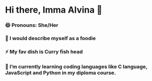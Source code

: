# Hi there, Imma Alvina 👋

###  😄 Pronouns: She/Her
### 💬 I would describe myself as a foodie
### ⚡ My fav dish is Curry fish head 
### 🌱 I’m currently learning coding languages like C language, JavaScript and Python in my diploma course. 



<!--
**Alvi-na/Alvi-na** is a ✨ _special_ ✨ repository because its `README.md` (this file) appears on your GitHub profile.

## Pronouns: She/her
## Fun fact: 
Here are some ideas to get you started:

- 🔭 I’m currently working on ...
- 🌱 I’m currently learning ...
- 👯 I’m looking to collaborate on ...
- 🤔 I’m looking for help with ...
- 💬 Ask me about ...
- 📫 How to reach me: ...
- 😄 Pronouns: ...
- ⚡ Fun fact: ...
-->
